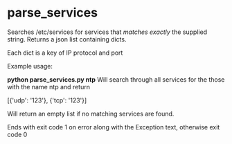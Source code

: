 # parse_services
Searches /etc/services for services that *matches exactly* the supplied string.
Returns a json list containing dicts. 

Each dict is a key of IP protocol and port

Example usage:

**python parse_services.py ntp** Will search through all services for the those with the name ntp and return 

[{'udp': '123'}, {'tcp': '123'}]

Will return an empty list if no matching services are found.

Ends with exit code 1 on error along with the Exception text, otherwise exit code 0